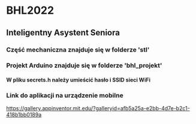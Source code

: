 # BHL2022
## Inteligentny Asystent Seniora
### Część mechaniczna znajduje się w folderze 'stl'

### Projekt Arduino znajduje się w folderze 'bhl_projekt'
#### W pliku secrets.h należy umieścić hasło i SSID sieci WiFi
### Link do aplikacji na urządzenie mobilne
 https://gallery.appinventor.mit.edu/?galleryid=afb5a25a-e2bb-4d7e-b2c1-418b1bb0189a
